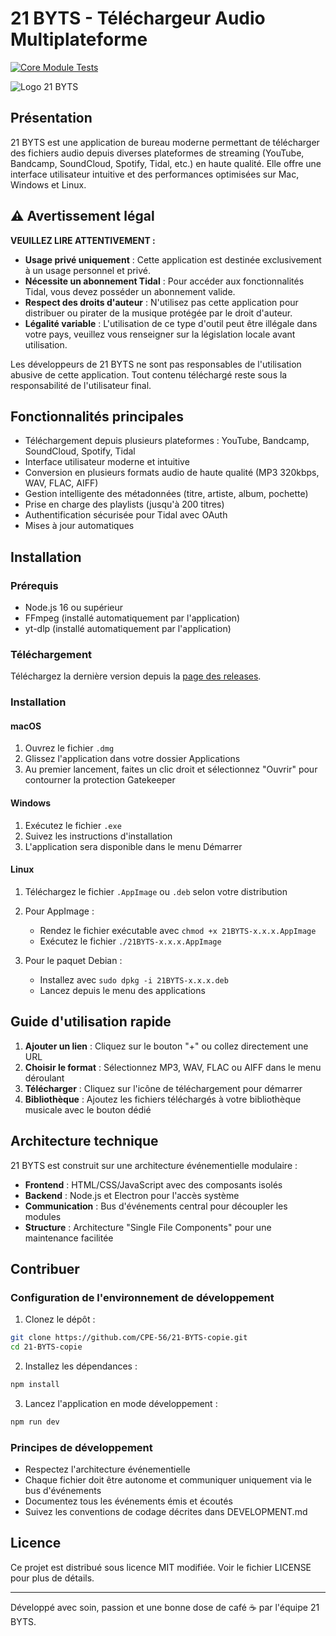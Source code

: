 # 21 BYTS - Téléchargeur Audio Multiplateforme

[![Core Module Tests](https://github.com/CPE-56/21-BYTS-copie/actions/workflows/test.yml/badge.svg)](https://github.com/CPE-56/21-BYTS-copie/actions/workflows/test.yml)

![Logo 21 BYTS](./src/assets/images/logo.png)

## Présentation

21 BYTS est une application de bureau moderne permettant de télécharger des fichiers audio depuis diverses plateformes de streaming (YouTube, Bandcamp, SoundCloud, Spotify, Tidal, etc.) en haute qualité. Elle offre une interface utilisateur intuitive et des performances optimisées sur Mac, Windows et Linux.

## ⚠️ Avertissement légal

**VEUILLEZ LIRE ATTENTIVEMENT :**

* **Usage privé uniquement** : Cette application est destinée exclusivement à un usage personnel et privé.
* **Nécessite un abonnement Tidal** : Pour accéder aux fonctionnalités Tidal, vous devez posséder un abonnement valide.
* **Respect des droits d'auteur** : N'utilisez pas cette application pour distribuer ou pirater de la musique protégée par le droit d'auteur.
* **Légalité variable** : L'utilisation de ce type d'outil peut être illégale dans votre pays, veuillez vous renseigner sur la législation locale avant utilisation.

Les développeurs de 21 BYTS ne sont pas responsables de l'utilisation abusive de cette application. Tout contenu téléchargé reste sous la responsabilité de l'utilisateur final.

## Fonctionnalités principales

* Téléchargement depuis plusieurs plateformes : YouTube, Bandcamp, SoundCloud, Spotify, Tidal
* Interface utilisateur moderne et intuitive
* Conversion en plusieurs formats audio de haute qualité (MP3 320kbps, WAV, FLAC, AIFF)
* Gestion intelligente des métadonnées (titre, artiste, album, pochette)
* Prise en charge des playlists (jusqu'à 200 titres)
* Authentification sécurisée pour Tidal avec OAuth
* Mises à jour automatiques

## Installation

### Prérequis

* Node.js 16 ou supérieur
* FFmpeg (installé automatiquement par l'application)
* yt-dlp (installé automatiquement par l'application)

### Téléchargement

Téléchargez la dernière version depuis la [page des releases](https://github.com/CPE-56/21-BYTS-copie/releases).

### Installation

#### macOS

1. Ouvrez le fichier `.dmg`
2. Glissez l'application dans votre dossier Applications
3. Au premier lancement, faites un clic droit et sélectionnez "Ouvrir" pour contourner la protection Gatekeeper

#### Windows

1. Exécutez le fichier `.exe`
2. Suivez les instructions d'installation
3. L'application sera disponible dans le menu Démarrer

#### Linux

1. Téléchargez le fichier `.AppImage` ou `.deb` selon votre distribution
2. Pour AppImage :

   * Rendez le fichier exécutable avec `chmod +x 21BYTS-x.x.x.AppImage`
   * Exécutez le fichier `./21BYTS-x.x.x.AppImage`
3. Pour le paquet Debian :

   * Installez avec `sudo dpkg -i 21BYTS-x.x.x.deb`
   * Lancez depuis le menu des applications

## Guide d'utilisation rapide

1. **Ajouter un lien** : Cliquez sur le bouton "+" ou collez directement une URL
2. **Choisir le format** : Sélectionnez MP3, WAV, FLAC ou AIFF dans le menu déroulant
3. **Télécharger** : Cliquez sur l'icône de téléchargement pour démarrer
4. **Bibliothèque** : Ajoutez les fichiers téléchargés à votre bibliothèque musicale avec le bouton dédié

## Architecture technique

21 BYTS est construit sur une architecture événementielle modulaire :

* **Frontend** : HTML/CSS/JavaScript avec des composants isolés
* **Backend** : Node.js et Electron pour l'accès système
* **Communication** : Bus d'événements central pour découpler les modules
* **Structure** : Architecture "Single File Components" pour une maintenance facilitée

## Contribuer

### Configuration de l'environnement de développement

1. Clonez le dépôt :

```bash
git clone https://github.com/CPE-56/21-BYTS-copie.git
cd 21-BYTS-copie
```

2. Installez les dépendances :

```bash
npm install
```

3. Lancez l'application en mode développement :

```bash
npm run dev
```

### Principes de développement

* Respectez l'architecture événementielle
* Chaque fichier doit être autonome et communiquer uniquement via le bus d'événements
* Documentez tous les événements émis et écoutés
* Suivez les conventions de codage décrites dans DEVELOPMENT.md

## Licence

Ce projet est distribué sous licence MIT modifiée. Voir le fichier LICENSE pour plus de détails.

---

Développé avec soin, passion et une bonne dose de café ☕ par l'équipe 21 BYTS.
